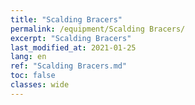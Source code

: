 ```yaml
---
title: "Scalding Bracers"
permalink: /equipment/Scalding Bracers/
excerpt: "Scalding Bracers"
last_modified_at: 2021-01-25
lang: en
ref: "Scalding Bracers.md"
toc: false
classes: wide
---
```


